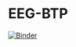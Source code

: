 # EEG-BTP
[![Binder](https://mybinder.org/badge_logo.svg)](https://mybinder.org/v2/gh/imtpj10/EEG-BTP/master)
